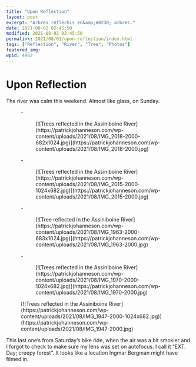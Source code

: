 ```yaml
---
title: "Upon Reflection"
layout: post
excerpt: "Arbres réfléchis en&amp;#8230; arbres."
date: 2021-08-02 02:45:50
modified: 2021-08-02 02:45:50
permalink: 2021/08/01/upon-reflection/index.html
tags: ["Reflection", "River", "Tree", "Photos"]
featured_img: 
wpid: 4982
---
```


# Upon Reflection

The river was calm this weekend. Almost like glass, on Sunday.

<figure class="is-layout-flex wp-block-gallery-166 wp-block-gallery columns-3 is-cropped">- <figure>[![Trees reflected in the Assiniboine River](https://patrickjohanneson.com/wp-content/uploads/2021/08/IMG_2018-2000-682x1024.jpg)](https://patrickjohanneson.com/wp-content/uploads/2021/08/IMG_2018-2000.jpg)</figure>
- <figure>[![Trees reflected in the Assiniboine River](https://patrickjohanneson.com/wp-content/uploads/2021/08/IMG_2015-2000-1024x682.jpg)](https://patrickjohanneson.com/wp-content/uploads/2021/08/IMG_2015-2000.jpg)</figure>
- <figure>[![Tree reflected in the Assiniboine River](https://patrickjohanneson.com/wp-content/uploads/2021/08/IMG_1963-2000-683x1024.jpg)](https://patrickjohanneson.com/wp-content/uploads/2021/08/IMG_1963-2000.jpg)</figure>
- <figure>[![Trees reflected in the Assiniboine River](https://patrickjohanneson.com/wp-content/uploads/2021/08/IMG_1970-2000-1024x682.jpg)](https://patrickjohanneson.com/wp-content/uploads/2021/08/IMG_1970-2000.jpg)</figure>

</figure><figure class="wp-block-image size-large">[![Trees reflected in the Assiniboine River](https://patrickjohanneson.com/wp-content/uploads/2021/08/IMG_1947-2000-1024x682.jpg)](https://patrickjohanneson.com/wp-content/uploads/2021/08/IMG_1947-2000.jpg)</figure>This last one’s from Saturday’s bike ride, when the air was a bit smokier and I forgot to check to make sure my lens was set on autofocus. I call it “EXT. Day; creepy forest”. It looks like a location Ingmar Bergman might have filmed in.